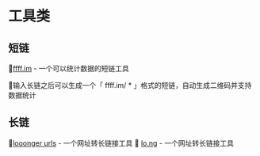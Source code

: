 
# 工具类

## 短链

🔗[ffff.im](https://ffff.im) - 一个可以统计数据的短链工具

📃输入长链之后可以生成一个「 ffff.im/ * 」格式的短链，自动生成二维码并支持数据统计

## 长链

🔗[looonger urls](https://ooooooooooooooooooooooo.ooo) - 一个网址转长链接工具
🔗 [lo.ng](https://lo.ng) - 一个网址转长链接工具

